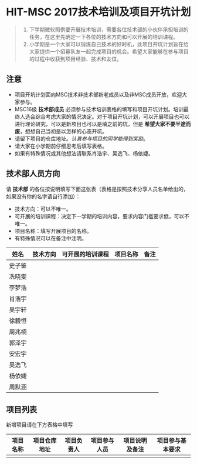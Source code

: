 # HIT-MSC 2017技术培训及项目开坑计划

> 1. 下学期微软照例要开展技术培训，需要各位技术部的小伙伴承担培训的任务，在这里先确定一下各位的技术方向和可以开展的培训课程。
> 2. 小学期是一个大家可以锻炼自己技术的好时机，此项目开坑计划旨在给大家提供一个招募队友一起完成项目的机会。希望大家能够在参与项目的过程中收获到项目经验、技术和友谊。

## 注意
- 项目开坑计划面向MSC技术非技术部新老成员以及非MSC成员开放，欢迎大家参与。
- MSC16级 **技术部成员** 必须参与技术培训表格的填写和项目开坑计划。培训最终人选会综合考虑大家的情况决定。对于项目开坑计划，可以开展项目也可以进行理论研究，可以是新项目也可以是填之前的坑，但是 **希望大家不要半途而废**，想想自己当初是以怎样的心态开坑。
- 请留下项目的仓库地址。*认真参与项目的同学能得到奖励*。
- 请大家在小学期前仔细思考后填写表格。
- 如果有特殊情况或其他想法请联系肖浩宇、吴逸飞、杨依婕。

## 技术部人员方向

请 **技术部** 的各位按说明填写下面这张表（表格是按照技术分享人员名单给出的，如果没有你的名字请自行添加）：
- 技术方向：可以不唯一。
- 可开展的培训课程：决定下一学期的培训内容，要求内容门槛要求低，可以不唯一。
- 项目名称：填写开展项目的名称。
- 有特殊情况可以在备注中注明。

|姓名|技术方向|可开展的培训课程|项目名称|备注|
|------|------|-----------|---------|------------|
|史子鉴|       |           |           |             |
|冼晓雯|       |           |           |             |
|李梦浩|       |           |           |             |
|肖浩宇|       |           |           |             |
|吴宇轩|       |           |           |             |
|徐毅恒|       |           |           |             |
|周兆楠|       |           |           |             |
|郭泽宇|       |           |           |             |
|安宏宇|       |           |           |             |
|吴逸飞|       |           |           |             |
|杨依婕|       |           |           |             |
|周默涵|       |           |           |             |

## 项目列表

新增项目请在下方表格中填写

| 项目名称 | 项目仓库地址 | 项目负责人 | 项目参与人员 | 项目说明及备注 | 项目参与基本要求 |
|---------|-------------|-----------|-------------|----------------|------------|
|         |             |           |             |                |            |
